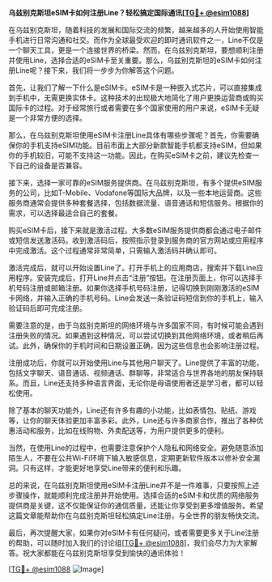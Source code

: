 **乌兹别克斯坦eSIM卡如何注册Line？轻松搞定国际通讯[[TG💪+ @esim1088](https://t.me/s/esim1088)]**

在乌兹别克斯坦，随着科技的发展和国际交流的频繁，越来越多的人开始使用智能手机进行日常沟通和社交。而作为全球最受欢迎的即时通讯软件之一，Line不仅是一个聊天工具，更是一个连接世界的桥梁。然而，在乌兹别克斯坦，要想顺利注册并使用Line，选择合适的eSIM卡至关重要。那么，乌兹别克斯坦的eSIM卡如何注册Line呢？接下来，我们将一步步为你解答这个问题。

首先，让我们了解一下什么是eSIM卡。eSIM卡是一种嵌入式芯片，可以直接集成到手机中，无需更换实体卡。这种技术的出现极大地简化了用户更换运营商或购买国际卡的过程。对于经常旅行或者需要在多个国家使用的用户来说，eSIM卡无疑是一个非常方便的选择。

那么，在乌兹别克斯坦使用eSIM卡注册Line具体有哪些步骤呢？首先，你需要确保你的手机支持eSIM功能。目前市面上大部分新款智能手机都支持eSIM，但如果你的手机较旧，可能不支持这一功能。因此，在购买eSIM卡之前，建议先检查一下自己的设备是否兼容。

接下来，选择一家可靠的eSIM服务提供商。在乌兹别克斯坦，有多个提供eSIM服务的公司，比如T-Mobile、Vodafone等国际大品牌，以及一些本地运营商。这些服务商通常会提供多种套餐选择，包括数据流量、语音通话和短信服务。根据你的需求，可以选择最适合自己的套餐。

购买eSIM卡后，接下来就是激活过程。大多数eSIM服务提供商都会通过电子邮件或短信发送激活码。收到激活码后，按照指示登录到服务商的官方网站或应用程序中完成激活。这个过程通常非常简单，只需输入激活码并确认即可。

激活完成后，就可以开始设置Line了。打开手机上的应用商店，搜索并下载Line应用程序。安装完成后，打开Line并点击“注册”按钮。在注册页面上，你可以选择手机号码注册或邮箱注册。如果你选择手机号码注册，记得切换到刚刚激活的eSIM卡网络，并输入正确的手机号码。Line会发送一条验证码短信到你的手机上，输入验证码后即可完成注册。

需要注意的是，由于乌兹别克斯坦的网络环境与许多国家不同，有时候可能会遇到注册失败的情况。如果遇到这种情况，可以尝试切换到其他网络环境，或者稍后再试。此外，确保你的手机时间和日期设置正确，因为这些信息也会影响注册过程。

注册成功后，你就可以开始使用Line与其他用户聊天了。Line提供了丰富的功能，包括文字聊天、语音通话、视频通话、群聊等，非常适合与世界各地的朋友保持联系。而且，Line还支持多种语言界面，无论你是母语使用者还是学习者，都可以轻松使用。

除了基本的聊天功能外，Line还有许多有趣的小功能，比如表情包、贴纸、游戏等，让你的聊天体验更加丰富多彩。此外，Line还与许多商家合作，推出了各种优惠活动和服务，比如在线购物、外卖配送等，为用户提供更多的便利。

当然，在使用Line的过程中，也需要注意保护个人隐私和网络安全。避免随意添加陌生人，不要在公共Wi-Fi环境下输入敏感信息，定期更新软件版本以修补安全漏洞。只有这样，才能更好地享受Line带来的便利和乐趣。

总的来说，在乌兹别克斯坦使用eSIM卡注册Line并不是一件难事，只要按照上述步骤操作，就能顺利完成注册并开始使用。选择合适的eSIM卡和优质的网络服务提供商是关键，这不仅能保证你的通信质量，还能让你享受到更多增值服务。希望这篇文章能帮助你在乌兹别克斯坦轻松搞定Line注册，与全世界的朋友畅快交流。

最后，再次提醒大家，如果你对eSIM卡有任何疑问，或者需要更多关于Line注册的帮助，可以随时加入我们的讨论组[[TG💪+ @esim1088](https://t.me/s/esim1088)]，我们会尽力为大家解答。祝大家都能在乌兹别克斯坦享受到愉快的通讯体验！

[[TG💪+ @esim1088](https://t.me/s/esim1088) ![Image](https://i.postimg.cc/4NQfJmqS/Snipaste-2025-05-13-00-14-12.png)]